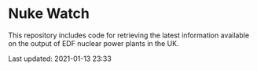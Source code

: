 # Nuke Watch

This repository includes code for retrieving the latest information available on the output of EDF nuclear power plants in the UK.

Last updated: 2021-01-13 23:33